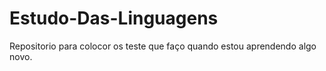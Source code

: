 # Estudo-Das-Linguagens

Repositorio para colocor os teste que faço quando estou aprendendo algo novo.
